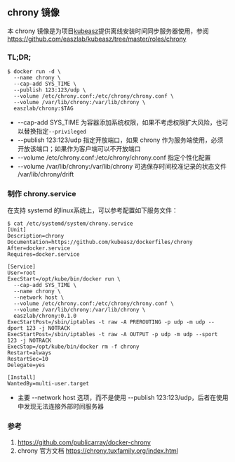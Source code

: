 ## chrony 镜像

本 chrony 镜像是为项目[kubeasz](https://github.com/easzlab/kubeasz)提供离线安装时间同步服务器使用，参阅 https://github.com/easzlab/kubeasz/tree/master/roles/chrony

### TL;DR;

```
$ docker run -d \
  --name chrony \
  --cap-add SYS_TIME \
  --publish 123:123/udp \
  --volume /etc/chrony.conf:/etc/chrony/chrony.conf \
  --volume /var/lib/chrony:/var/lib/chrony \
  easzlab/chrony:$TAG
```
- --cap-add SYS_TIME 为容器添加系统权限，如果不考虑权限扩大风险，也可以替换指定`--privileged`
- --publish 123:123/udp 指定开放端口，如果 chrony 作为服务端使用，必须开放该端口；如果作为客户端可以不开放端口
- --volume /etc/chrony.conf:/etc/chrony/chrony.conf 指定个性化配置
- --volume /var/lib/chrony:/var/lib/chrony 可选保存时间校准记录的状态文件 /var/lib/chrony/drift

### 制作 chrony.service

在支持 systemd 的linux系统上，可以参考配置如下服务文件：

```
$ cat /etc/systemd/system/chrony.service 
[Unit]
Description=chrony
Documentation=https://github.com/kubeasz/dockerfiles/chrony
After=docker.service
Requires=docker.service

[Service]
User=root
ExecStart=/opt/kube/bin/docker run \
  --cap-add SYS_TIME \
  --name chrony \
  --network host \
  --volume /etc/chrony.conf:/etc/chrony/chrony.conf \
  --volume /var/lib/chrony:/var/lib/chrony \
  easzlab/chrony:0.1.0
ExecStartPost=/sbin/iptables -t raw -A PREROUTING -p udp -m udp --dport 123 -j NOTRACK
ExecStartPost=/sbin/iptables -t raw -A OUTPUT -p udp -m udp --sport 123 -j NOTRACK
ExecStop=/opt/kube/bin/docker rm -f chrony
Restart=always
RestartSec=10
Delegate=yes

[Install]
WantedBy=multi-user.target
```
- 主要 --network host 选项，而不是使用 --publish 123:123/udp，后者在使用中发现无法连接外部时间服务器

### 参考

1. https://github.com/publicarray/docker-chrony
2. chrony 官方文档 https://chrony.tuxfamily.org/index.html
